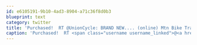 ```yaml
---
id: e6105191-9b10-4ad3-8904-a71c36f8d0b3
blueprint: text
category: twitter
title: 'Purchased!  RT @UnionCycle: BRAND NEW.... (online) Mtn Bike Trailguide of the South Okanagan... check it out! http://bit.ly/9IVMop'
caption: 'Purchased!  RT <span class="username username_linked">@<a href="https://twitter.com/UnionCycle" title="Evan Bargeman">UnionCycle</a></span>: BRAND NEW.... (online) Mtn Bike Trailguide of the South Okanagan... check it out! http://bit.ly/9IVMop'
---
```

